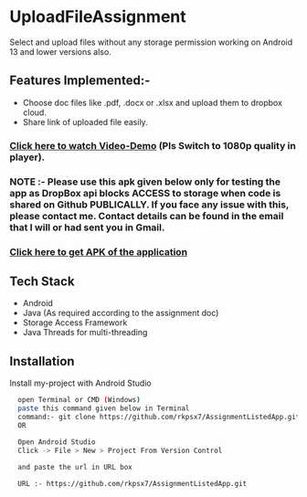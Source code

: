 # UploadFileAssignment

Select and upload files without any storage permission working on Android 13 and lower versions also.

## Features Implemented:-
- Choose doc files like .pdf, .docx or .xlsx and upload them to dropbox cloud.
- Share link of uploaded file easily.

### [Click here to watch Video-Demo](https://drive.google.com/file/d/1YMzVuLNduZLWkWDxqWzuuzod26EYq6V8/view?usp=sharing) (Pls Switch to 1080p quality in player).

### **NOTE** :- Please use this apk given below only for testing the app as DropBox api blocks ACCESS to storage when code is shared on Github PUBLICALLY. If you face any issue with this, please contact me. Contact details can be found in the email that I will or had sent you in Gmail.
### [Click here to get APK of the application](https://drive.google.com/file/d/1DZ_bTKbaNxRYYDb-dyfv5VYSQMkRaQp4/view?usp=share_link)

## Tech Stack
- Android
- Java (As required according to the assignment doc)
- Storage Access Framework
- Java Threads for multi-threading



## Installation

Install my-project with Android Studio

```bash
  open Terminal or CMD (Windows)
  paste this command given below in Terminal
  command:- git clone https://github.com/rkpsx7/AssignmentListedApp.git
  OR

  Open Android Studio
  Click -> File > New > Project From Version Control
 
  and paste the url in URL box

  URL :- https://github.com/rkpsx7/AssignmentListedApp.git
```

